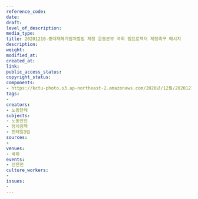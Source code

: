 ```yaml
---
reference_code: 
date: 
draft: 
level_of_description: 
media_type: 
title: 20201210-중대재해기업처벌법 제정 운동본부 국회 빔프로젝터 제정촉구 메시지
description: 
weight: 
modified_at: 
created_at: 
link: 
public_access_status: 
copyright_status: 
components:
- https://kctu-photo.s3.ap-northeast-2.amazonaws.com/2020년/12월/20201210-중대재해기업처벌법+제정+운동본부+국회+빔프로젝터+제정촉구+메시지/1280_5D45138.jpg
tags:
- 
creators:
- 노동단체
subjects:
- 노동안전
- 정치정책
- 전태일3법
sources:
- 
venues:
- 국회
events:
- 선전전
culture_workers:
- 
issues:
- 
---
```

